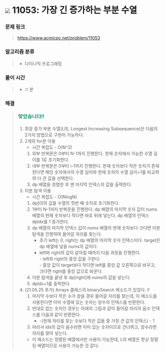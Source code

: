 # <img src="https://static.solved.ac/tier_small/9.svg" width=30> 11053: 가장 긴 증가하는 부분 수열 

### 문제 링크
> https://www.acmicpc.net/problem/11053

### 알고리즘 분류
>- 다이나믹 프로그래밍

### 풀이 시간
>- ⏱ 분

### 해결
> ![good](../../../Img/good.png)
>1. 최장 증가 부분 수열(LIS, Longest Increasing Subsequence)은 다음의 2가지 방법으로 구현이 가능하다.
>2. 2개의 for문 이용
>       * 시간 복잡도 - O(N^2)
>       1. 외부 반복문은 0부터 N-1까지 진행한다. 현재 숫자에서 가능한 수열 길이를 1로 초기화한다.
>       2. 내부 반복문은 0부터 i-1까지 진행한다. 현재 숫자보다 작은 숫자가 존재한다면 해당 숫자에서의 수열 길이와 현재 숫자의 수열 길이+1를 비교하여 더 큰 값을 선택한다.
>       3. dp 배열을 정렬한 후 맨 마지막 인덱스의 값을 출력한다.
>3. 이분 탐색 이용
>       * 시간 복잡도 - O(NlogN)
>       1. dp[0]의 값을 수열의 첫번 째 숫자로 초기화한다.
>       2. 1부터 N-1까지 반복문을 진행한다. dp 배열의 마지막 숫자 값이 nums 배열의 현재 숫자보다 작다면 바로 뒤에 넣는다. dp 배열의 인덱스 dpIdx를 1 증가한다.
>       3. dp 배열의 마지막 인덱스 값이 nums 배열의 현재 숫자보다 크다면 이분 탐색을 진행하여 들어갈 자리를 찾는다.  
>           - 초기 left는 0, right는 dp 배열의 마지막 숫자 인덱스이다. target은 dp 배열에 넣을 nums의 값이다.  
>           - left와 right의 값이 같아질 때까지 다음 과정을 진행한다.  
>                   - left와 right의 중앙 값을 구한다.  
>                   - 중앙 값이 target보다 작다면 left를 중앙 값 오른쪽으로 바꾸고, 크다면 right를 중앙 값으로 바꾼다.
>       4. 이분 탐색을 끝낸 후 dp[right]에 nums의 값을 넣는다.
>       5. dpIdx+1를 출력한다.
>3. (21.05.25 추가) Arrays 클래스의 binarySearch 메소드가 있었다..!!
>       1. 마지막 수보다 작은 수가 왔을 경우 들어갈 자리를 찾는데, 이 메소드를 사용한다면 이미 수열에 있는 숫자는 양수의 인덱스를 반환한다. 
>       2. 반대로 없는 숫자인 경우는 아래의 그림과 같이 들어갈 자리의 음수 인덱스를 다음과 같이 반환한다.  
>           - -(현재 자리를 찾는 수보다 작은 값들 중 가장 큰 값의 인덱스) - 1 
>       3. 따라서 idx의 값이 음수라면 이미 있는 숫자이므로 건너뛰고, 양수라면 자리를 찾아 넣는다.
>       - 이 메소드는 정렬된 배열에서만 사용이 가능한데, LIS 배열은 항상 정렬된 배열이므로 사용이 가능한 것 같다.
